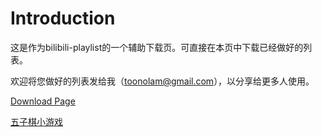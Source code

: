 # Introduction

这是作为bilibili-playlist的一个辅助下载页。可直接在本页中下载已经做好的列表。

欢迎将您做好的列表发给我（toonolam@gmail.com），以分享给更多人使用。

[Download Page](https://tohno-kun.github.io/)

[五子棋小游戏](https://tohno-kun.github.io/chess.html)